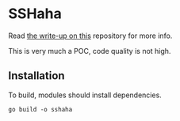 # SSHaha

Read [the write-up on this](http://mrmagooey.github.io/articles/sshaha-social-engineering-via-ssh) repository for more info.

This is very much a POC, code quality is not high.

## Installation

To build, modules should install dependencies.

    go build -o sshaha

